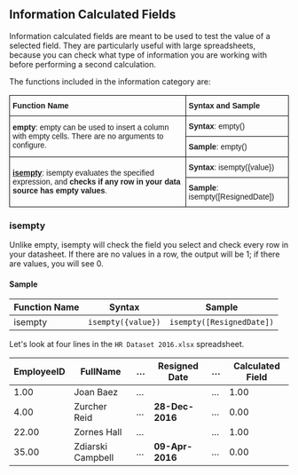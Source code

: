 ## Information Calculated Fields

Information calculated fields are meant to be used to test the value of
a selected field. They are particularly useful with large spreadsheets,
because you can check what type of information you are working with
before performing a second calculation.

The functions included in the information category are:

<style type="text/css">
.tg  {border-collapse:collapse;border-spacing:0;}
.tg td{font-family:Arial, sans-serif;font-size:14px;padding:10px 5px;border-style:solid;border-width:1px;overflow:hidden;word-break:normal;border-color:black;}
.tg th{font-family:Arial, sans-serif;font-size:14px;font-weight:normal;padding:10px 5px;border-style:solid;border-width:1px;overflow:hidden;word-break:normal;border-color:black;}
.tg .tg-cly1{text-align:left;vertical-align:middle}
</style>
<table class="tg">
  <tr>
    <th class="tg-cly1"><span style="font-weight:bold">Function Name</span></th>
    <th class="tg-cly1"><span style="font-weight:bold">Syntax and Sample</span></th>
  </tr>
  <tr>
    <td class="tg-cly1" rowspan="2"><span style="font-weight:bold">empty</span>: empty can be used to insert a column with empty cells. There are no arguments to configure.</td>
    <td class="tg-cly1"><span style="font-weight:bold">Syntax</span>: empty()</td>
  </tr>
  <tr>
    <td class="tg-cly1"><span style="font-weight:bold">Sample</span>: empty()</td>
  </tr>
  <tr>
    <td class="tg-cly1" rowspan="2"><a href="https://www.revealbi.io/help/information-calculated-fields#calculated-isempty"><span style="font-weight:bold">isempty</span></a>: isempty evaluates the specified expression, and <span style="font-weight:bold">checks if any row in your data source has empty values</span>.</td>
    <td class="tg-cly1"><span style="font-weight:bold">Syntax</span>: isempty({value})</td>
  </tr>
  <tr>
    <td class="tg-cly1"><span style="font-weight:bold">Sample</span>: isempty([ResignedDate])</td>
  </tr>
</table>

<a name='isempty'></a>
### isempty

Unlike empty, isempty will check the field you select and check every
row in your datasheet. If there are no values in a row, the output will
be 1; if there are values, you will see 0.

#### Sample

| Function Name | Syntax             | Sample                    |
| ------------- | ------------------ | ------------------------- |
| isempty       | `isempty({value})` | `isempty([ResignedDate])` |

Let's look at four lines in the `HR Dataset 2016.xlsx` spreadsheet.

| EmployeeID | FullName          | …​ | Resigned Date   | …​ | Calculated Field |
| ---------- | ----------------- | -- | --------------- | -- | ---------------- |
| 1.00       | Joan Baez         | …​ |                 | …​ | 1.00             |
| 4.00       | Zurcher Reid      | …​ | **28-Dec-2016** | …​ | 0.00             |
| 22.00      | Zornes Hall       | …​ |                 | …​ | 1.00             |
| 35.00      | Zdiarski Campbell | …​ | **09-Apr-2016** | …​ | 0.00             |
